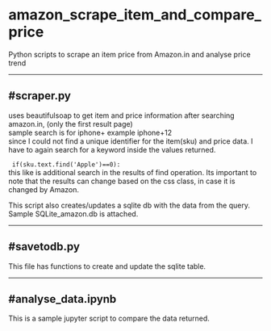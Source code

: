 # amazon_scrape_item_and_compare_price
Python scripts to scrape an item price from Amazon.in and analyse price trend
  
-----------  
#scraper.py  
-----------  
uses beautifulsoap to get item and price information after searching amazon.in, (only the first result page)  
sample search is for iphone+<model> example iphone+12  
since I could not find a unique identifier for the item(sku) and price data. I have to again search for a keyword inside the values returned.  
  
``` if(sku.text.find('Apple')==0):```  
this like is additional search in the results of find operation. Its important to note that the results can change based on the css class, in case it is changed by Amazon.  
  
This script also creates/updates a sqlite db with the data from the query. Sample SQLite_amazon.db is attached.  
  
--------------  
#savetodb.py  
--------------  
This file has functions to create and update the sqlite table.  
    
  
-------------------   
#analyse_data.ipynb  
-------------------  
This is a sample jupyter script to compare the data returned.  
